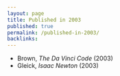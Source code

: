 ```yaml
---
layout: page
title: Published in 2003
published: true
permalink: /published-in-2003/
backlinks: 
---
```


* Brown, _The Da Vinci Code_ (2003) 
* Gleick, _Isaac Newton_ (2003) 
